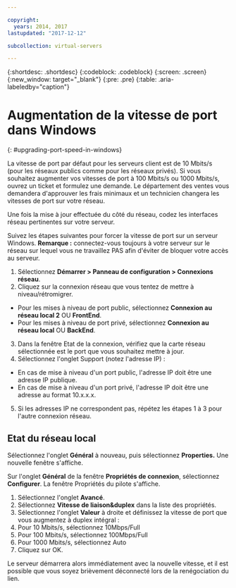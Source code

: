 ```yaml
---

copyright:
  years: 2014, 2017
lastupdated: "2017-12-12"

subcollection: virtual-servers

---
```


{:shortdesc: .shortdesc}
{:codeblock: .codeblock}
{:screen: .screen}
{:new_window: target="_blank"}
{:pre: .pre}
{:table: .aria-labeledby="caption"}

# Augmentation de la vitesse de port dans Windows
{: #upgrading-port-speed-in-windows}

La vitesse de port par défaut pour les serveurs client est de 10 Mbits/s (pour les réseaux publics comme pour les réseaux privés). Si vous souhaitez augmenter vos vitesses de port à 100 Mbits/s ou 1000 Mbits/s, ouvrez un ticket et formulez une demande. Le département des ventes vous demandera d'approuver les frais minimaux et un technicien changera les vitesses de port sur votre réseau.

Une fois la mise à jour effectuée du côté du réseau, codez les interfaces réseau pertinentes sur votre serveur.

Suivez les étapes suivantes pour forcer la vitesse de port sur un serveur Windows. **Remarque :** connectez-vous toujours à votre serveur sur le réseau sur lequel vous ne travaillez PAS afin d'éviter de bloquer votre accès au serveur.

1. Sélectionnez **Démarrer > Panneau de configuration > Connexions réseau**.
2. Cliquez sur la connexion réseau que vous tentez de mettre à niveau/rétromigrer.
  * Pour les mises à niveau de port public, sélectionnez **Connexion au réseau local 2** OU **FrontEnd**.
  * Pour les mises à niveau de port privé, sélectionnez **Connexion au réseau local** OU **BackEnd**.
3. Dans la fenêtre Etat de la connexion, vérifiez que la carte réseau sélectionnée est le port que vous souhaitez mettre à jour.
4. Sélectionnez l'onglet Support (notez l'adresse IP) :
  * En cas de mise à niveau d'un port public, l'adresse IP doit être une adresse IP publique.
  * En cas de mise à niveau d'un port privé, l'adresse IP doit être une adresse au format 10.x.x.x.
5. Si les adresses IP ne correspondent pas, répétez les étapes 1 à 3 pour l'autre connexion réseau.

## Etat du réseau local

Sélectionnez l'onglet **Général** à nouveau, puis sélectionnez **Properties.** Une nouvelle fenêtre s'affiche.

Sur l'onglet **Général** de la fenêtre **Propriétés de connexion**, sélectionnez **Configurer**. La fenêtre Propriétés du pilote s'affiche.

1. Sélectionnez l'onglet **Avancé**.
2. Sélectionnez **Vitesse de liaison&duplex** dans la liste des propriétés.
3. Sélectionnez l'onglet **Valeur** à droite et définissez la vitesse de port que vous augmentez à duplex intégral :
  1. Pour 10 Mbits/s, sélectionnez 10Mbps/Full
  2. Pour 100 Mbits/s, sélectionnez 100Mbps/Full
  3. Pour 1000 Mbits/s, sélectionnez Auto
4. Cliquez sur OK.  

Le serveur démarrera alors immédiatement avec la nouvelle vitesse, et il est possible que vous soyez brièvement déconnecté lors de la renégociation du lien.
